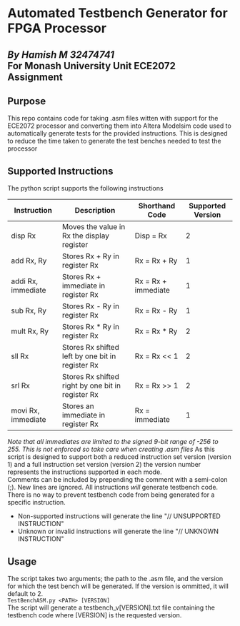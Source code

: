 # Automated Testbench Generator for FPGA Processor
*By Hamish M 32474741*\
For Monash University Unit ECE2072 Assignment
---
## Purpose
This repo contains code for taking .asm files witten with support for the ECE2072 processor and converting them into Altera Modelsim code used to automatically generate tests for the provided instructions. This is designed to reduce the time taken to generate the test benches needed to test the processor
## Supported Instructions
The python script supports the following instructions

| Instruction        | Description                                       | Shorthand Code      | Supported Version |
|--------------------|---------------------------------------------------|---------------------|-------------------|
| disp Rx            | Moves the value in Rx the display register        | Disp = Rx           | 2                 |
| add Rx, Ry         | Stores Rx + Ry in register Rx                     | Rx = Rx + Ry        | 1                 |
| addi Rx, immediate | Stores Rx + immediate in register Rx              | Rx = Rx + immediate | 1                 |
| sub Rx, Ry         | Stores Rx - Ry in register Rx                     | Rx = Rx - Ry        | 1                 |
| mult Rx, Ry        | Stores Rx * Ry in register Rx                     | Rx = Rx * Ry        | 2                 |
| sll Rx             | Stores Rx shifted left by one bit in register Rx  | Rx = Rx << 1        | 2                 |
| srl Rx             | Stores Rx shifted right by one bit in register Rx | Rx = Rx >> 1        | 2                 |
| movi Rx, immediate | Stores an immediate in register Rx                | Rx = immediate      | 1                 |

*Note that all immediates are limited to the signed 9-bit range of -256 to 255. This is not enforced so take care when creating .asm files*
As this script is designed to support both a reduced instruction set version (version 1) and a full instruction set version (version 2) the version number represents the instructions supported in each mode.\
Comments can be included by prepending the comment with a semi-colon (;). New lines are ignored. All instructions _will_ generate testbench code. There is no way  to prevent testbench code from being generated for a specific instruction.
* Non-supported instructions will generate the line "// UNSUPPORTED INSTRUCTION"
* Unknown or invalid instructions will generate the line "// UNKNOWN INSTRUCTION"
## Usage
The script takes two arguments; the path to the .asm file, and the version for which the test bench will be generated. If the version is ommitted, it will default to 2.\
```TestBenchASM.py <PATH> [VERSION]```\
The script will generate a testbench_v[VERSION].txt file containing the testbench code where [VERSION] is the requested version.
